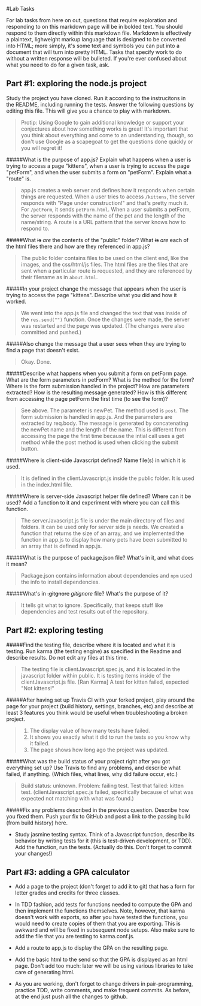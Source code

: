 #Lab Tasks

For lab tasks from here on out, questions that require exploration and responding to on this markdown page will be in bolded text. You should respond to them directly within this markdown file. Markdown is effectively a plaintext, lighweight markup language that is designed to be converted into HTML; more simply, it's some text and symbols you can put into a document that will turn into pretty HTML.
Tasks that specify work to do without a written response will be bulleted.
If you're ever confused about what you need to do for a given task, ask.

## Part #1: exploring the node.js project
Study the project you have cloned. Run it according to the instrucitons in the README, including running the tests. Answer the following questions by editing this file.  This will give you a chance to play with markdown.

> Protip: Using Google to gain additional knowledge or support your conjectures about how something works is great! It's important that you think about everything and come to an understanding, though, so don't use Google as a scapegoat to get the questions done quickly or you will regret it!

#####What is the purpose of app.js? Explain what happens when a user is trying to access a page "kittens", when a user is trying to access the page "petForm", and when the user submits a form on "petForm". Explain what a "route" is.

> app.js creates a web server and defines how it responds when certain things are requested. When a user tries to access
> `/kittens`, the server responds with "Page under construction!" and that's pretty much it. For `/petForm`, it sends
> `petForm.html`. When a user submits a petForm, the server responds with the name of the pet and the length of the name/string.
> A route is a URL pattern that the server knows how to respond to. 

#####What ~~is~~ *are* the contents of the "public" folder? What ~~is~~ *are* each of the html files there and how are they referenced in app.js?

> The public folder contains files to be used on the client end, like the images, and the css/html/js files. The html files are the files that are sent
> when a particular route is requested, and they are referenced by their filename as in `about.html`.

#####In your project change the message that appears when the user is trying to access the page "kittens". Describe what you did and how it worked.

> We went into the app.js file and changed the text that was inside of the `res.send("")` function. Once the changes were made, the server was restarted
> and the page was updated. (The changes were also committed and pushed.)

#####Also change the message that a user sees when they are trying to find a page that doesn't exist.

> Okay. Done.

#####Describe what happens when you submit a form on petForm page. What are the form parameters in petForm? What is the method for the form? Where is the form submission handled in the project? How are parameters extracted? How is the resulting message generated? How is this different from accessing the page petForm the first time (to see the form)?

> See above. The parameter is newPet. The method used is `post`. The form submission is handled in app.js. And the parameters are extracted by req.body. 
> The message is generated by concatenating the newPet name and the length of the name. This is different from accessing the page the first time because
> the intial call uses a get method while the post method is used when clicking the submit button.

#####Where is client-side Javascript defined? Name file(s) in which it is used.

> It is defined in the clientJavascript.js inside the public folder. It is used in the index.html file. 

#####Where is server-side Javascript helper file defined? Where can it be used? Add a function to it and experiment with where you can call this function.

> The serverJavascript.js file is under the main directory of files and folders. It can be used only for server side js needs. 
> We created a function that returns the size of an array, and we implemented the function in app.js to display how many pets have been submitted to an
> array that is defined in app.js.

#####What is the purpose of package.json file? What's in it, and what does it mean?

> Package.json contains information about dependencies and `npm` used the info to install dependencies. 

#####What's in ~~.gitgnore~~ *gitignore* file? What's the purpose of it?

> It tells git what to ignore. Specifically, that keeps stuff like dependencies and test results out of the repository.


## Part #2: exploring testing 

#####Find the testing file, describe where it is located and what it is testing. Run karma (the testing engine) as specified in the Readme and describe results. Do not edit any files at this time.

> The testing file is clientJavascript.spec.js, and it is located in the javascript folder within public. It is testing items inside of the clientJavascript.js file. 
> [Ran Karma]
> A test for kitten failed, expected "Not kittens!"

#####After having set up Travis CI with your forked project, play around the page for your project (build history, settings, branches, etc) and describe at least 3 features you think would be useful when troubleshooting a broken project.

> 1) The display value of how many tests have failed. 
> 2) It shows you exactly what it did to run the tests so you know why it failed.
> 3) The page shows how long ago the project was updated. 

#####What was the build status of your project right after you got everything set up? Use Travis to find any problems, and describe what failed, if anything. (Which files, what lines, why did failure occur, etc.)

> Build status: unknown. Problem: failing test. Test that failed: kitten test. (clientJavascript.spec.js failed, specifically because of what was expected not matching with what was found.)

#####Fix any problems described in the previous question. Describe how you fixed them. Push your fix to GitHub and post a link to the passing build (from build history) here.

- Study jasmine testing syntax. Think of a Javascript function, describe its behavior by writing tests for it (this is test-driven development, or TDD). Add the function, run the tests. (Actually do this. Don't forget to commit your changes!)

## Part #3: adding a GPA calculator

- Add a page to the project (don't forget to add it to git) that has a form for letter grades and credits for three classes.

- In TDD fashion, add tests for functions needed to compute the GPA and then implement the functions themselves. Note, however, that karma doesn't work with exports, so after you have tested the functions, you would need to create copies of them that you are exporting. This is awkward and will be fixed in subsequent node setups. Also make sure to add the file that you are testing to karma.conf.js.

- Add a route to app.js to display the GPA on the resulting page.

- Add the basic html to the send so that the GPA is displayed as an html page. Don't add too much: later we will be using various libraries to take care of generating html.

- As you are working, don't forget to change drivers in pair-programming, practice TDD, write comments, and make frequent commits. As before, at the end just push all the changes to github.

